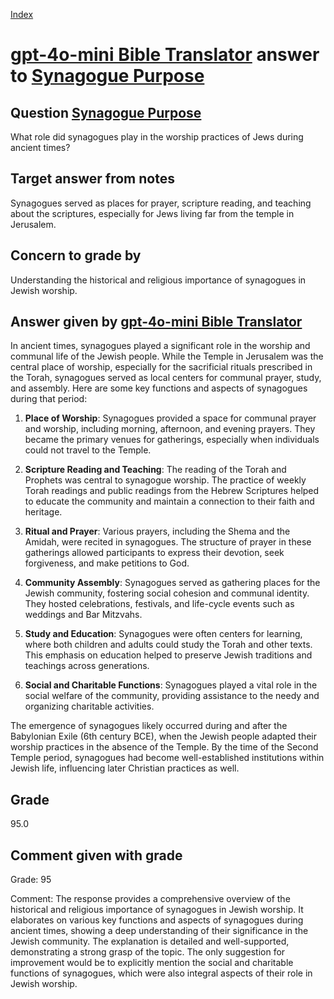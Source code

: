 
[Index](../../index.md)
# [gpt-4o-mini Bible Translator](../../answering_models/gpt-4o-mini_Bible_Translator.md) answer to [Synagogue Purpose](../../questions/Synagogue_Purpose.md)

## Question [Synagogue Purpose](../../questions/Synagogue_Purpose.md)
What role did synagogues play in the worship practices of Jews during ancient times?

## Target answer from notes
Synagogues served as places for prayer, scripture reading, and teaching about the scriptures, especially for Jews living far from the temple in Jerusalem.

## Concern to grade by
Understanding the historical and religious importance of synagogues in Jewish worship.

## Answer given by [gpt-4o-mini Bible Translator](../../answering_models/gpt-4o-mini_Bible_Translator.md)
In ancient times, synagogues played a significant role in the worship and communal life of the Jewish people. While the Temple in Jerusalem was the central place of worship, especially for the sacrificial rituals prescribed in the Torah, synagogues served as local centers for communal prayer, study, and assembly. Here are some key functions and aspects of synagogues during that period:

1. **Place of Worship**: Synagogues provided a space for communal prayer and worship, including morning, afternoon, and evening prayers. They became the primary venues for gatherings, especially when individuals could not travel to the Temple.

2. **Scripture Reading and Teaching**: The reading of the Torah and Prophets was central to synagogue worship. The practice of weekly Torah readings and public readings from the Hebrew Scriptures helped to educate the community and maintain a connection to their faith and heritage.

3. **Ritual and Prayer**: Various prayers, including the Shema and the Amidah, were recited in synagogues. The structure of prayer in these gatherings allowed participants to express their devotion, seek forgiveness, and make petitions to God.

4. **Community Assembly**: Synagogues served as gathering places for the Jewish community, fostering social cohesion and communal identity. They hosted celebrations, festivals, and life-cycle events such as weddings and Bar Mitzvahs.

5. **Study and Education**: Synagogues were often centers for learning, where both children and adults could study the Torah and other texts. This emphasis on education helped to preserve Jewish traditions and teachings across generations.

6. **Social and Charitable Functions**: Synagogues played a vital role in the social welfare of the community, providing assistance to the needy and organizing charitable activities.

The emergence of synagogues likely occurred during and after the Babylonian Exile (6th century BCE), when the Jewish people adapted their worship practices in the absence of the Temple. By the time of the Second Temple period, synagogues had become well-established institutions within Jewish life, influencing later Christian practices as well.

## Grade
95.0

## Comment given with grade
Grade: 95

Comment: The response provides a comprehensive overview of the historical and religious importance of synagogues in Jewish worship. It elaborates on various key functions and aspects of synagogues during ancient times, showing a deep understanding of their significance in the Jewish community. The explanation is detailed and well-supported, demonstrating a strong grasp of the topic. The only suggestion for improvement would be to explicitly mention the social and charitable functions of synagogues, which were also integral aspects of their role in Jewish worship.
